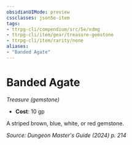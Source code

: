 ```yaml
---
obsidianUIMode: preview
cssclasses: json5e-item
tags:
- ttrpg-cli/compendium/src/5e/xdmg
- ttrpg-cli/item/gear/treasure-gemstone
- ttrpg-cli/item/rarity/none
aliases: 
- "Banded Agate"
---
```

# Banded Agate
*Treasure (gemstone)*  

- **Cost**: 10 gp

A striped brown, blue, white, or red gemstone.

*Source: Dungeon Master's Guide (2024) p. 214*
